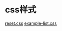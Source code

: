 # css样式
<a href="https://common-sl.github.io/css/reset.css" target="_blank">reset.css</a>
<a href="https://common-sl.github.io/css/example-list.css" target="_blank">example-list.css</a>
